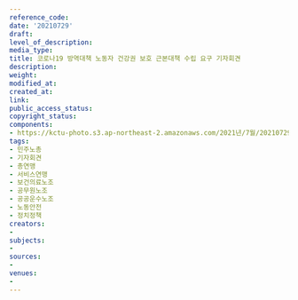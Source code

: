 ```yaml
---
reference_code: 
date: '20210729'
draft: 
level_of_description: 
media_type: 
title: 코로나19 방역대책 노동자 건강권 보호 근본대책 수립 요구 기자회견
description: 
weight: 
modified_at: 
created_at: 
link: 
public_access_status: 
copyright_status: 
components:
- https://kctu-photo.s3.ap-northeast-2.amazonaws.com/2021년/7월/20210729-코로나19+방역대책+노동자+건강권+보호+근본대책+수립+요구+기자회견_민주노총_기자회견_총연맹_서비스연맹_보건의료노조_공무원노조_공공운수노조_노동안전_정치정책/_1D20094.jpg
tags:
- 민주노총
- 기자회견
- 총연맹
- 서비스연맹
- 보건의료노조
- 공무원노조
- 공공운수노조
- 노동안전
- 정치정책
creators:
- 
subjects:
- 
sources:
- 
venues:
- 
---
```

